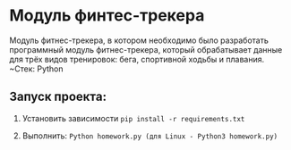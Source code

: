 # Модуль финтес-трекера

Модуль фитнес-трекера, в котором необходимо было разработать программный модуль фитнес-трекера, который обрабатывает данные для трёх видов тренировок: бега, спортивной ходьбы и плавания.
~Стек: Python

## Запуск проекта:
1. Установить зависимости
```pip install -r requirements.txt```

2. Выполнить:
```Python homework.py (для Linux - Python3 homework.py)```
